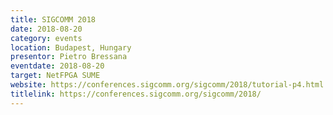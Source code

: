 ```yaml
---
title: SIGCOMM 2018
date: 2018-08-20
category: events
location: Budapest, Hungary
presentor: Pietro Bressana
eventdate: 2018-08-20
target: NetFPGA SUME
website: https://conferences.sigcomm.org/sigcomm/2018/tutorial-p4.html
titlelink: https://conferences.sigcomm.org/sigcomm/2018/
---
```

